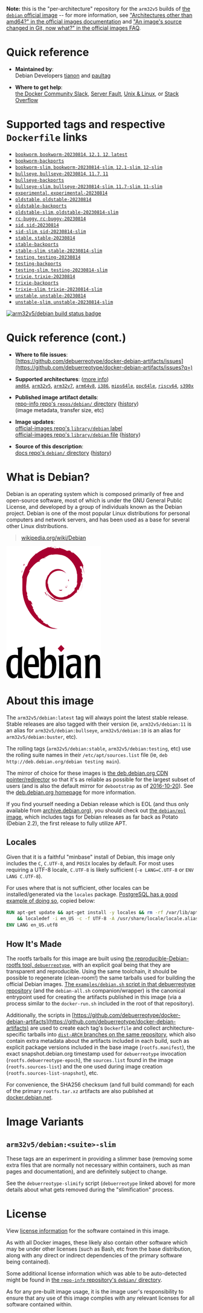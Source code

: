 <!--

********************************************************************************

WARNING:

    DO NOT EDIT "debian/README.md"

    IT IS AUTO-GENERATED

    (from the other files in "debian/" combined with a set of templates)

********************************************************************************

-->

**Note:** this is the "per-architecture" repository for the `arm32v5` builds of [the `debian` official image](https://hub.docker.com/_/debian) -- for more information, see ["Architectures other than amd64?" in the official images documentation](https://github.com/docker-library/official-images#architectures-other-than-amd64) and ["An image's source changed in Git, now what?" in the official images FAQ](https://github.com/docker-library/faq#an-images-source-changed-in-git-now-what).

# Quick reference

-	**Maintained by**:  
	Debian Developers [tianon](https://qa.debian.org/developer.php?login=tianon) and [paultag](https://qa.debian.org/developer.php?login=paultag)

-	**Where to get help**:  
	[the Docker Community Slack](https://dockr.ly/comm-slack), [Server Fault](https://serverfault.com/help/on-topic), [Unix & Linux](https://unix.stackexchange.com/help/on-topic), or [Stack Overflow](https://stackoverflow.com/help/on-topic)

# Supported tags and respective `Dockerfile` links

-	[`bookworm`, `bookworm-20230814`, `12.1`, `12`, `latest`](https://github.com/debuerreotype/docker-debian-artifacts/blob/af2395c31fc6abc9fce7a97a8946d7e85a4daabc/bookworm/Dockerfile)
-	[`bookworm-backports`](https://github.com/debuerreotype/docker-debian-artifacts/blob/af2395c31fc6abc9fce7a97a8946d7e85a4daabc/bookworm/backports/Dockerfile)
-	[`bookworm-slim`, `bookworm-20230814-slim`, `12.1-slim`, `12-slim`](https://github.com/debuerreotype/docker-debian-artifacts/blob/af2395c31fc6abc9fce7a97a8946d7e85a4daabc/bookworm/slim/Dockerfile)
-	[`bullseye`, `bullseye-20230814`, `11.7`, `11`](https://github.com/debuerreotype/docker-debian-artifacts/blob/af2395c31fc6abc9fce7a97a8946d7e85a4daabc/bullseye/Dockerfile)
-	[`bullseye-backports`](https://github.com/debuerreotype/docker-debian-artifacts/blob/af2395c31fc6abc9fce7a97a8946d7e85a4daabc/bullseye/backports/Dockerfile)
-	[`bullseye-slim`, `bullseye-20230814-slim`, `11.7-slim`, `11-slim`](https://github.com/debuerreotype/docker-debian-artifacts/blob/af2395c31fc6abc9fce7a97a8946d7e85a4daabc/bullseye/slim/Dockerfile)
-	[`experimental`, `experimental-20230814`](https://github.com/debuerreotype/docker-debian-artifacts/blob/af2395c31fc6abc9fce7a97a8946d7e85a4daabc/experimental/Dockerfile)
-	[`oldstable`, `oldstable-20230814`](https://github.com/debuerreotype/docker-debian-artifacts/blob/af2395c31fc6abc9fce7a97a8946d7e85a4daabc/oldstable/Dockerfile)
-	[`oldstable-backports`](https://github.com/debuerreotype/docker-debian-artifacts/blob/af2395c31fc6abc9fce7a97a8946d7e85a4daabc/oldstable/backports/Dockerfile)
-	[`oldstable-slim`, `oldstable-20230814-slim`](https://github.com/debuerreotype/docker-debian-artifacts/blob/af2395c31fc6abc9fce7a97a8946d7e85a4daabc/oldstable/slim/Dockerfile)
-	[`rc-buggy`, `rc-buggy-20230814`](https://github.com/debuerreotype/docker-debian-artifacts/blob/af2395c31fc6abc9fce7a97a8946d7e85a4daabc/rc-buggy/Dockerfile)
-	[`sid`, `sid-20230814`](https://github.com/debuerreotype/docker-debian-artifacts/blob/af2395c31fc6abc9fce7a97a8946d7e85a4daabc/sid/Dockerfile)
-	[`sid-slim`, `sid-20230814-slim`](https://github.com/debuerreotype/docker-debian-artifacts/blob/af2395c31fc6abc9fce7a97a8946d7e85a4daabc/sid/slim/Dockerfile)
-	[`stable`, `stable-20230814`](https://github.com/debuerreotype/docker-debian-artifacts/blob/af2395c31fc6abc9fce7a97a8946d7e85a4daabc/stable/Dockerfile)
-	[`stable-backports`](https://github.com/debuerreotype/docker-debian-artifacts/blob/af2395c31fc6abc9fce7a97a8946d7e85a4daabc/stable/backports/Dockerfile)
-	[`stable-slim`, `stable-20230814-slim`](https://github.com/debuerreotype/docker-debian-artifacts/blob/af2395c31fc6abc9fce7a97a8946d7e85a4daabc/stable/slim/Dockerfile)
-	[`testing`, `testing-20230814`](https://github.com/debuerreotype/docker-debian-artifacts/blob/af2395c31fc6abc9fce7a97a8946d7e85a4daabc/testing/Dockerfile)
-	[`testing-backports`](https://github.com/debuerreotype/docker-debian-artifacts/blob/af2395c31fc6abc9fce7a97a8946d7e85a4daabc/testing/backports/Dockerfile)
-	[`testing-slim`, `testing-20230814-slim`](https://github.com/debuerreotype/docker-debian-artifacts/blob/af2395c31fc6abc9fce7a97a8946d7e85a4daabc/testing/slim/Dockerfile)
-	[`trixie`, `trixie-20230814`](https://github.com/debuerreotype/docker-debian-artifacts/blob/af2395c31fc6abc9fce7a97a8946d7e85a4daabc/trixie/Dockerfile)
-	[`trixie-backports`](https://github.com/debuerreotype/docker-debian-artifacts/blob/af2395c31fc6abc9fce7a97a8946d7e85a4daabc/trixie/backports/Dockerfile)
-	[`trixie-slim`, `trixie-20230814-slim`](https://github.com/debuerreotype/docker-debian-artifacts/blob/af2395c31fc6abc9fce7a97a8946d7e85a4daabc/trixie/slim/Dockerfile)
-	[`unstable`, `unstable-20230814`](https://github.com/debuerreotype/docker-debian-artifacts/blob/af2395c31fc6abc9fce7a97a8946d7e85a4daabc/unstable/Dockerfile)
-	[`unstable-slim`, `unstable-20230814-slim`](https://github.com/debuerreotype/docker-debian-artifacts/blob/af2395c31fc6abc9fce7a97a8946d7e85a4daabc/unstable/slim/Dockerfile)

[![arm32v5/debian build status badge](https://img.shields.io/jenkins/s/https/doi-janky.infosiftr.net/job/multiarch/job/arm32v5/job/debian.svg?label=arm32v5/debian%20%20build%20job)](https://doi-janky.infosiftr.net/job/multiarch/job/arm32v5/job/debian/)

# Quick reference (cont.)

-	**Where to file issues**:  
	[https://github.com/debuerreotype/docker-debian-artifacts/issues](https://github.com/debuerreotype/docker-debian-artifacts/issues?q=)

-	**Supported architectures**: ([more info](https://github.com/docker-library/official-images#architectures-other-than-amd64))  
	[`amd64`](https://hub.docker.com/r/amd64/debian/), [`arm32v5`](https://hub.docker.com/r/arm32v5/debian/), [`arm32v7`](https://hub.docker.com/r/arm32v7/debian/), [`arm64v8`](https://hub.docker.com/r/arm64v8/debian/), [`i386`](https://hub.docker.com/r/i386/debian/), [`mips64le`](https://hub.docker.com/r/mips64le/debian/), [`ppc64le`](https://hub.docker.com/r/ppc64le/debian/), [`riscv64`](https://hub.docker.com/r/riscv64/debian/), [`s390x`](https://hub.docker.com/r/s390x/debian/)

-	**Published image artifact details**:  
	[repo-info repo's `repos/debian/` directory](https://github.com/docker-library/repo-info/blob/master/repos/debian) ([history](https://github.com/docker-library/repo-info/commits/master/repos/debian))  
	(image metadata, transfer size, etc)

-	**Image updates**:  
	[official-images repo's `library/debian` label](https://github.com/docker-library/official-images/issues?q=label%3Alibrary%2Fdebian)  
	[official-images repo's `library/debian` file](https://github.com/docker-library/official-images/blob/master/library/debian) ([history](https://github.com/docker-library/official-images/commits/master/library/debian))

-	**Source of this description**:  
	[docs repo's `debian/` directory](https://github.com/docker-library/docs/tree/master/debian) ([history](https://github.com/docker-library/docs/commits/master/debian))

# What is Debian?

Debian is an operating system which is composed primarily of free and open-source software, most of which is under the GNU General Public License, and developed by a group of individuals known as the Debian project. Debian is one of the most popular Linux distributions for personal computers and network servers, and has been used as a base for several other Linux distributions.

> [wikipedia.org/wiki/Debian](https://en.wikipedia.org/wiki/Debian)

![logo](https://raw.githubusercontent.com/docker-library/docs/b449be7df57e9ed9086bb5821bfb5d6cdc5d67a4/debian/logo.png)

# About this image

The `arm32v5/debian:latest` tag will always point the latest stable release. Stable releases are also tagged with their version (ie, `arm32v5/debian:11` is an alias for `arm32v5/debian:bullseye`, `arm32v5/debian:10` is an alias for `arm32v5/debian:buster`, etc).

The rolling tags (`arm32v5/debian:stable`, `arm32v5/debian:testing`, etc) use the rolling suite names in their `/etc/apt/sources.list` file (ie, `deb http://deb.debian.org/debian testing main`).

The mirror of choice for these images is [the deb.debian.org CDN pointer/redirector](https://deb.debian.org) so that it's as reliable as possible for the largest subset of users (and is also the default mirror for `debootstrap` as of [2016-10-20](https://anonscm.debian.org/cgit/d-i/debootstrap.git/commit/?id=9e8bc60ad1ccf3a25ce7890526b70059f3e770de)). See the [deb.debian.org homepage](https://deb.debian.org) for more information.

If you find yourself needing a Debian release which is EOL (and thus only available from [archive.debian.org](http://archive.debian.org)), you should check out [the `debian/eol` image](https://hub.docker.com/r/debian/eol/), which includes tags for Debian releases as far back as Potato (Debian 2.2), the first release to fully utilize APT.

## Locales

Given that it is a faithful "minbase" install of Debian, this image only includes the `C`, `C.UTF-8`, and `POSIX` locales by default. For most uses requiring a UTF-8 locale, `C.UTF-8` is likely sufficient (`-e LANG=C.UTF-8` or `ENV LANG C.UTF-8`).

For uses where that is not sufficient, other locales can be installed/generated via the `locales` package. [PostgreSQL has a good example of doing so](https://github.com/docker-library/postgres/blob/69bc540ecfffecce72d49fa7e4a46680350037f9/9.6/Dockerfile#L21-L24), copied below:

```dockerfile
RUN apt-get update && apt-get install -y locales && rm -rf /var/lib/apt/lists/* \
	&& localedef -i en_US -c -f UTF-8 -A /usr/share/locale/locale.alias en_US.UTF-8
ENV LANG en_US.utf8
```

## How It's Made

The rootfs tarballs for this image are built using [the reproducible-Debian-rootfs tool, `debuerreotype`](https://github.com/debuerreotype/debuerreotype), with an explicit goal being that they are transparent and reproducible. Using the same toolchain, it should be possible to regenerate (clean-room!) the same tarballs used for building the official Debian images. [The `examples/debian.sh` script in that debuerreotype repository](https://github.com/debuerreotype/debuerreotype/blob/master/examples/debian.sh) (and the `debian-all.sh` companion/wrapper) is the canonical entrypoint used for creating the artifacts published in this image (via a process similar to the `docker-run.sh` included in the root of that repository).

Additionally, the scripts in [https://github.com/debuerreotype/docker-debian-artifacts](https://github.com/debuerreotype/docker-debian-artifacts) are used to create each tag's `Dockerfile` and collect architecture-specific tarballs into [`dist-ARCH` branches on the same repository](https://github.com/debuerreotype/docker-debian-artifacts/branches), which also contain extra metadata about the artifacts included in each build, such as explicit package versions included in the base image (`rootfs.manifest`), the exact snapshot.debian.org timestamp used for `debuerreotype` invocation (`rootfs.debuerreotype-epoch`), the `sources.list` found in the image (`rootfs.sources-list`) and the one used during image creation (`rootfs.sources-list-snapshot`), etc.

For convenience, the SHA256 checksum (and full build command) for each of the primary `rootfs.tar.xz` artifacts are also published at [docker.debian.net](https://docker.debian.net/).

# Image Variants

## `arm32v5/debian:<suite>-slim`

These tags are an experiment in providing a slimmer base (removing some extra files that are normally not necessary within containers, such as man pages and documentation), and are definitely subject to change.

See the `debuerreotype-slimify` script (`debuerreotype` linked above) for more details about what gets removed during the "slimification" process.

# License

View [license information](https://www.debian.org/social_contract#guidelines) for the software contained in this image.

As with all Docker images, these likely also contain other software which may be under other licenses (such as Bash, etc from the base distribution, along with any direct or indirect dependencies of the primary software being contained).

Some additional license information which was able to be auto-detected might be found in [the `repo-info` repository's `debian/` directory](https://github.com/docker-library/repo-info/tree/master/repos/debian).

As for any pre-built image usage, it is the image user's responsibility to ensure that any use of this image complies with any relevant licenses for all software contained within.
